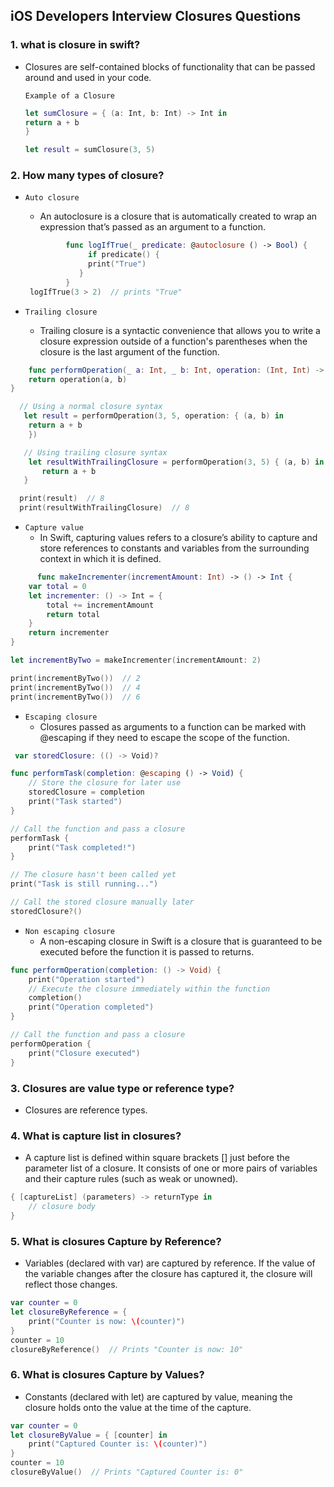 ## iOS Developers Interview Closures Questions

### 1. what is closure in swift?
  - Closures are self-contained blocks of functionality that can be passed around and used in your code.
    
    `Example of a Closure`
    ```swift
    let sumClosure = { (a: Int, b: Int) -> Int in
    return a + b
    }
    
    let result = sumClosure(3, 5)
    ```

### 2. How many types of closure?
- `Auto closure`
    - An autoclosure is a closure that is automatically created to wrap an expression that’s passed as an argument to a function.
      
  ```swift
           func logIfTrue(_ predicate: @autoclosure () -> Bool) {
                if predicate() {
                print("True")
              }
           }
   logIfTrue(3 > 2)  // prints "True"
  ```
  
- `Trailing closure`
    - Trailing closure is a syntactic convenience that allows you to write a closure expression outside of a function's parentheses when the closure is the last argument of the function.
      
```swift
    func performOperation(_ a: Int, _ b: Int, operation: (Int, Int) -> Int) -> Int {
    return operation(a, b)
}

  // Using a normal closure syntax
   let result = performOperation(3, 5, operation: { (a, b) in
    return a + b
    })

   // Using trailing closure syntax
    let resultWithTrailingClosure = performOperation(3, 5) { (a, b) in
       return a + b
   }

  print(result)  // 8
  print(resultWithTrailingClosure)  // 8
```
- `Capture value`
    - In Swift, capturing values refers to a closure’s ability to capture and store references to constants and variables from the surrounding context in which it is defined.
    
```swift
      func makeIncrementer(incrementAmount: Int) -> () -> Int {
    var total = 0
    let incrementer: () -> Int = {
        total += incrementAmount
        return total
    }
    return incrementer
}

let incrementByTwo = makeIncrementer(incrementAmount: 2)

print(incrementByTwo())  // 2
print(incrementByTwo())  // 4
print(incrementByTwo())  // 6
```
- `Escaping closure`
     - Closures passed as arguments to a function can be marked with @escaping if they need to escape the scope of the 
       function.
```swift
 var storedClosure: (() -> Void)?

func performTask(completion: @escaping () -> Void) {
    // Store the closure for later use
    storedClosure = completion
    print("Task started")
}

// Call the function and pass a closure
performTask {
    print("Task completed!")
}

// The closure hasn't been called yet
print("Task is still running...")

// Call the stored closure manually later
storedClosure?()
```
- `Non escaping closure`
    - A non-escaping closure in Swift is a closure that is guaranteed to be executed before the function it is passed to 
      returns.
```swift
func performOperation(completion: () -> Void) {
    print("Operation started")
    // Execute the closure immediately within the function
    completion()
    print("Operation completed")
}

// Call the function and pass a closure
performOperation {
    print("Closure executed")
}
```
### 3. Closures are value type or reference type?
  - Closures are reference types.

### 4. What is capture list in closures?
  - A capture list is defined within square brackets [] just before the parameter list of a closure. It consists of one or more pairs of variables and their capture rules (such as weak or unowned).

```swift
{ [captureList] (parameters) -> returnType in
    // closure body
}
```
### 5. What is closures Capture by Reference?
  - Variables (declared with var) are captured by reference. If the value of the variable changes after the closure has captured it, the closure will reflect those changes.
    
```swift
var counter = 0
let closureByReference = {
    print("Counter is now: \(counter)")
}
counter = 10
closureByReference()  // Prints "Counter is now: 10"
```

### 6. What is closures Capture by Values?
   - Constants (declared with let) are captured by value, meaning the closure holds onto the value at the time of the capture.

```swift
var counter = 0
let closureByValue = { [counter] in
    print("Captured Counter is: \(counter)")
}
counter = 10
closureByValue()  // Prints "Captured Counter is: 0"
```
